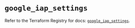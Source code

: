 # `google_iap_settings`

Refer to the Terraform Registry for docs: [`google_iap_settings`](https://registry.terraform.io/providers/hashicorp/google/6.49.2/docs/resources/iap_settings).
